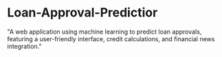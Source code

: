# Loan-Approval-Predictior
"A web application using machine learning to predict loan approvals, featuring a user-friendly interface, credit calculations, and financial news integration."
